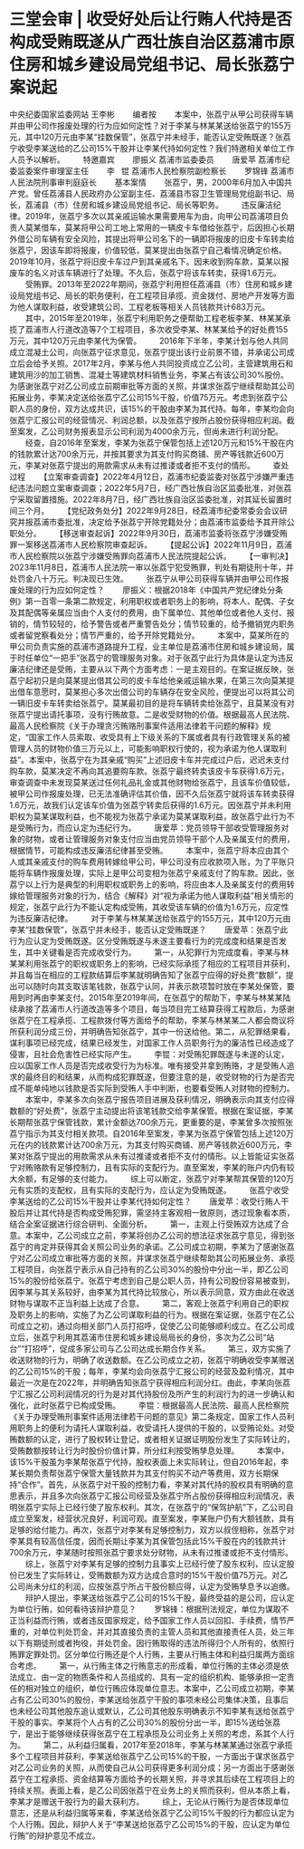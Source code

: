 # 三堂会审 | 收受好处后让行贿人代持是否构成受贿既遂从广西壮族自治区荔浦市原住房和城乡建设局党组书记、局长张荔宁案说起

中央纪委国家监委网站 王李彬
　　编者按
　　本案中，张荔宁从甲公司获得车辆并由甲公司作报废处理的行为应如何定性？对于李某与林某某送给张荔宁的155万元，其中120万元由李某“挂数保管”，张荔宁并未经手，能否认定受贿既遂？张荔宁收受李某送给的乙公司15%干股并让李某代持如何定性？我们特邀相关单位工作人员予以解析。
　　特邀嘉宾
　　廖振义 荔浦市监委委员
　　唐爱苹 荔浦市纪委监委案件审理室主任
　　李   锟 荔浦市人民检察院副检察长
　　罗锦锋 荔浦市人民法院刑事审判庭庭长
　　基本案情
　　张荔宁，男，2000年6月加入中国共产党。曾任荔浦县人民政府办公室副主任、荔浦县市容卫生管理局党组副书记、局长，荔浦县（市）住房和城乡建设局党组书记、局长等职务。
　　违反廉洁纪律。2019年，张荔宁多次以其亲戚运输水果需要用车为由，向甲公司荔浦项目负责人莫某借车，莫某将甲公司工地上常用的一辆皮卡车借给张荔宁，后因担心长期外借公司车辆有安全风险，其提出将甲公司名下的一辆即将报废的旧皮卡车转卖给张荔宁，因该车即将报废，价值较低，莫某提出由张荔宁自己看情况确定价格。2019年10月，张荔宁将旧皮卡车过户到其亲戚名下。因未收到购车款，莫某以报废车的名义对该车辆进行了处理。不久后，张荔宁将该车转卖，获得1.6万元。
　　受贿罪。2013年至2022年期间，张荔宁利用担任荔浦县（市）住房和城乡建设局党组书记、局长的职务便利，在工程项目承揽、资金拨付、房地产开发等方面为他人谋取利益，收受建筑公司、工程老板等相关人员钱款共计683万元。
　　其中，2015年至2019年，张荔宁利用职务之便帮助工程老板李某、林某某承揽了荔浦市人行道改造等7个工程项目，多次收受李某、林某某给予的好处费155万元，其中120万元由李某代为保管。
　　2016年下半年，李某计划与他人共同成立混凝土公司，向张荔宁征求意见，张荔宁提出该行业前景不错，并承诺公司成立后会给予关照。2017年2月，李某与他人共同投资成立乙公司，主营建筑用石和建筑用沙的加工销售、混凝土等建筑材料销售业务，李某占有该公司30%股份。为感谢张荔宁对乙公司成立前期审批等方面的关照，并谋求张荔宁继续帮助其公司拓展业务，李某决定送给张荔宁乙公司15%干股，价值75万元。考虑到张荔宁公职人员的身份，双方达成共识，该15%的干股由李某为其代持。每年，李某均会向张荔宁汇报公司的经营情况、利润总额，以及张荔宁按所占股份获得相应利润。截至案发，乙公司财务报表显示公司利润为4000余万元，但尚未进行利润分配。
　　经查，自2016年至案发，李某为张荔宁保管包括上述120万元和15%干股在内的钱款累计达700余万元，并按其要求为其支付购买商铺、房产等钱款近600万元，李某对张荔宁提出的用款需求从未有过推诿或者拒不支付的情形。
　　查处过程
　　【立案审查调查】2022年4月12日，荔浦市纪委监委对张荔宁涉嫌严重违纪违法问题立案审查调查；2022年5月7日，经广西壮族自治区监委批准，对张荔宁采取留置措施。2022年8月7日，经广西壮族自治区监委批准，对其延长留置时间三个月。
　　【党纪政务处分】2022年9月28日，经荔浦市纪委常委会会议研究并报荔浦市委批准，决定给予张荔宁开除党籍处分；由荔浦市监委给予其开除公职处分。
　　【移送审查起诉】2022年9月30日，荔浦市监委将张荔宁涉嫌受贿罪一案移送荔浦市人民检察院审查起诉。
　　【提起公诉】2022年11月9日，荔浦市人民检察院以张荔宁涉嫌受贿罪向荔浦市人民法院提起公诉。
　　【一审判决】2023年11月8日，荔浦市人民法院一审以张荔宁犯受贿罪，判处有期徒刑十年，并处罚金八十万元。判决现已生效。
　　张荔宁从甲公司获得车辆并由甲公司作报废处理的行为应如何定性？
　　廖振义：根据2018年《中国共产党纪律处分条例》第一百零一条第二款规定，利用职权或者职务上的影响，将本人、配偶、子女及其配偶等亲属应当由个人支付的费用，由下属单位、其他单位或者他人支付、报销的，情节较轻的，给予警告或者严重警告处分；情节较重的，给予撤销党内职务或者留党察看处分；情节严重的，给予开除党籍处分。
　　本案中，莫某所在的甲公司负责实施的荔浦市道路提升工程，业主单位是荔浦市住房和城乡建设局，属于时任单位“一把手”张荔宁的管理服务对象。对于张荔宁此行为具体是认定为违反廉洁纪律还是受贿，主要从以下两个方面考虑：一是主观目的。在案证据反映，张荔宁起初只是向莫某提出借其公司的皮卡车给他亲戚运输水果，在第三次向莫某提出借车意愿时，莫某担心多次出借公司的车辆存在安全风险，便提出可以将其公司一辆旧皮卡车转卖给张荔宁。莫某最初目的是将车辆转卖给张荔宁，且莫某没有对张荔宁提出请托事项，没有行贿故意。二是收受财物的价值。根据最高人民法院、最高人民检察院《关于办理贪污贿赂刑事案件适用法律若干问题的解释》规定，“国家工作人员索取、收受具有上下级关系的下属或者具有行政管理关系的被管理人员的财物价值三万元以上，可能影响职权行使的，视为承诺为他人谋取利益”。本案中，张荔宁在为其亲戚“购买”上述旧皮卡车并完成过户后，迟迟未支付购车款，莫某决定不再向其追要购车款。张荔宁最终转卖该皮卡车获得1.6万元，审查调查中未发现莫某送过任何礼品礼金或其他财物给张荔宁，且该车价值较低，被甲公司作报废处理，已无法准确评估其价值，因不久后张荔宁就将该车转卖获得1.6万元，故我们认定该车价值为张荔宁转卖后获得的1.6万元。因张荔宁并未利用职权为莫某谋取利益，也不能视为张荔宁承诺为莫某谋取利益，故张荔宁此行为不是受贿行为，而应认定为违纪行为。
　　唐爱苹：党员领导干部收受管理服务对象的财物，或者让管理服务对象支付应当由党员领导干部个人及亲属支付的费用，根据情节，可能构成违反廉洁纪律甚至受贿。
　　本案中，张荔宁将本应由其个人或其亲戚支付的购车费用转嫁给甲公司，甲公司没有应收款项入账，为了平账只能将车辆作报废处理，实际上是甲公司变相为张荔宁亲戚支付了购车款。因此，张荔宁以上行为是典型的利用职权或职务上的影响，将应由本人及亲属支付的费用转嫁给管理服务对象的行为，结合《解释》对“视为承诺为他人谋取利益”相关情形的规定，张荔宁此行为不能认定构成受贿，其收受该车辆的价值为1.6万元，应定性为违反廉洁纪律。
　　对于李某与林某某送给张荔宁的155万元，其中120万元由李某“挂数保管”，张荔宁并未经手，能否认定受贿既遂？
　　唐爱苹：张荔宁此行为应认定为受贿既遂。区分受贿既遂与未遂主要看行为的完成度和结果是否发生，其中关键看是否完成收受行为。
　　第一，从犯罪行为完成度看，李某与林某某利用张荔宁的职权或职务上的影响，已经实际承揽了相应的工程项目并获利，并且每当在相应的工程款结算后李某就明确告知了张荔宁应得的好处费“数额”，提出可以随时向其支取该笔钱款，张荔宁认同，并表示款项暂时放在李某处保管，要用到时再由李某支付。2015年至2019年间，在张荔宁的帮助下，李某与林某某陆续承接了荔浦市人行道改造等多个项目，每当项目完工结算获得工程款后，为感谢张荔宁在工程承揽、工程款拨付等方面给予的帮助，李某与林某某二人都会商议将所获利润分成三份，并明确告知张荔宁，其中一份送给他。第二，从犯罪结果看，谋利事项已经完成，结果已经发生，对国家工作人员职务行为的廉洁性已经造成了侵害，且社会危害性已经实际产生。
　　李锟：对受贿犯罪既遂与未遂的认定，应以国家工作人员是否完成收受行为为标准。唯有接受并拿到贿赂，才是受贿人追求的最终目的和结果，从而构成犯罪既遂，但要注意的是，收受财物的行为是否完成不能单纯地以钱款是否实际到受贿人手中判断，也要看受贿人对财物的控制力。
　　本案中，李某多次向张荔宁报告项目进展及获利情况，明确表示向其支付应得数额的“好处费”，张荔宁主动提出将该笔钱款交给李某保管。根据在案证据，李某长期帮张荔宁保管钱款，累计金额达700余万元，更重要的是，李某曾多次按照张荔宁指示为其支付相关款项。自2016年至案发，李某为张荔宁保管包括上述120万元在内的钱款累计达700余万元，为其支付购买商铺、房产等钱款近600万元，李某对张荔宁提出的用款需求从未有过推诿或者拒不支付的情形。以上皆能证实张荔宁对贿赂款有足够控制力，且有实际的支配行为。直至案发，李某的账户内仍有较大余额，有足够的支付能力。
　　综上可以断定，张荔宁对李某帮其保管的120万元有实质的支配权，且有实际的支配行为，应认定为受贿既遂。
　　张荔宁收受李某送给的乙公司15%干股并让李某代持如何定性？
　　唐爱苹：收受行贿人干股后并让其代持是否构成受贿犯罪，需坚持主客观相一致原则，透过现象看本质，结合全案证据进行综合研判、全面分析。
　　第一，主观上行受贿双方达成了合意。本案中，乙公司成立之前，李某将创办乙公司的想法征求张荔宁意见，得到张荔宁的肯定并获得其会关照公司业务的承诺。乙公司成立初期，李某为了感谢张荔宁对乙公司成立审批等方面的关照，并谋求张荔宁继续帮助其公司拓展业务、承揽工程项目，向张荔宁表示从自己持有的乙公司30%的股份中分出一半，即乙公司15%的股份给张荔宁。张荔宁考虑到自己是公职人员，持有公司股份容易被查到，因李某与其关系较好，由李某为其代持比较放心，所以表示同意，双方由此在收送财物与谋取不正当利益上达成了合意。
　　第二，客观上张荔宁利用自己的职权及职务上的影响，实施了为乙公司谋取利益的行为。根据在案证据，张荔宁在乙公司成立之初，通过向相关部门人员打招呼，促使乙公司能够顺利成立。在乙公司成立后，张荔宁利用其荔浦市住房和城乡建设局局长的身份，多次为乙公司“站台”“打招呼”，促成多家公司与乙公司达成长期合作关系。
　　第三，双方实施了收送财物的行为，明确了收送数额。在乙公司成立之初，张荔宁明确收受李某赠送的乙公司15%的干股；每年，李某均会向张荔宁汇报公司的经营及盈利情况，其中最近一次是在2022年，并明确告知张荔宁获得相应利润分红。由此，李某向张荔宁汇报乙公司利润情况的行为是对其代持股份及所产生的利润行为的进一步确认和强化，此时张荔宁已构成受贿。
　　李锟：根据最高人民法院、最高人民检察院《关于办理受贿刑事案件适用法律若干问题的意见》第二条规定，国家工作人员利用职务上的便利为请托人谋取利益，收受请托人提供的干股的，以受贿论处。对受贿数额的认定，进行了股权转让登记，或者相关证据证明股份发生了实际转让的，受贿数额按转让行为时股份价值计算，所分红利按受贿孳息处理。
　　本案中，该15%干股虽为李某帮张荔宁代持，股权表面上未实际转让，但自2016年起，李某长期负责帮张荔宁保管大量钱款并为其支付购买不动产等费用，双方长期保持“合作”。首先，从张荔宁对干股的控制力看，李某对其代持的股权具有明确的意思表示，并且多次向张荔宁汇报公司经营及张荔宁所占股份获得相应利润情况，表明张荔宁实际上已经行使了股东权利。其次，在张荔宁的“保驾护航”下，乙公司自成立至案发，经营状况良好，利润可观。直至案发，李某账户仍有大额钱款，具有足够的给付能力。再次，张荔宁对李某有足够控制力，双方以叔侄相称，张荔宁对李某具有较高信任度，因而长期让李某为其保管包括此15%干股在内的钱款共计700余万元，李某随时按照张荔宁要求处分财物，从未有过推诿或拒不支付情形。
　　综上，张荔宁对李某有足够的控制力且事实上已经行使了股东权利，应认定股份已发生了实际转让，受贿数额为双方达成合意时的15%干股价值75万元。对乙公司尚未分红的利润，应按张荔宁所占干股份额应得，认定为受贿孳息予以追缴。
　　辩护人提出，李某送给张荔宁乙公司的15%干股，最终受益的是公司，应认定为单位行贿，如何看待该辩护意见？
　　罗锦锋：根据刑法规定，单位为谋取不正当利益而行贿，或者违反国家规定，给予国家工作人员以回扣、手续费，情节严重的，对单位判处罚金，并对其直接负责的主管人员和其他直接责任人员，处三年以下有期徒刑或者拘役，并处罚金。因行贿取得的违法所得归个人所有的，依照行贿罪定罪处罚。区分单位行贿还是个人行贿，主要从行贿主体和利益归属两方面综合考虑。
　　第一，从行贿主体之行贿意志的形成看，单位行贿的主体必须是依法成立、由一定的物质条件和人员组成的、具有一定的组织机构、能够承担一定责任的相对独立的组织，单位行贿应体现单位意志。本案中，乙公司成立初期，李某占有乙公司30%的股份，李某送给张荔宁干股的事项未经公司集体决策，且事后也未经公司其他股东追认或默认，乙公司其他股东明确表示不知李某有送给张荔宁干股的事实。李某将个人占有的乙公司30%的股份分出一半，即15%送给张荔宁，是出于能够继续获得张荔宁在工程承揽及公司业务上关照的考虑，系其个人行为。
　　第二，从利益归属看，2017年至2018年，李某与林某某通过张荔宁承揽多个工程项目并获利，李某送给张荔宁乙公司15%的干股，一方面出于谋求张荔宁对乙公司业务的关照，从而使自己从公司获得更多利润分成；另一方面出于感谢张荔宁在工程承揽、资金结算等方面给予的长期关照，并寻求其后续在工程项目上的持续关照。表面上看，是乙公司因张荔宁在业务上的关照而获利，但从本质上看，李某才是赠送干股行为的最大获利方。
　　综上，无论从行贿行为是否体现单位意志，还是从利益归属等来看，李某送给张荔宁乙公司15%干股的行为都应认定为个人行贿。因此，辩护人关于“李某送给张荔宁乙公司15%的干股，应认定为单位行贿”的辩护意见不成立。